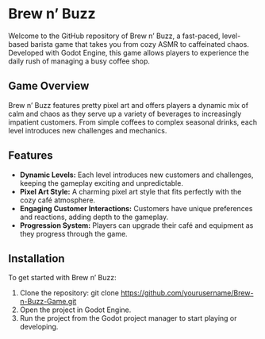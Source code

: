# Brew n’ Buzz

Welcome to the GitHub repository of Brew n’ Buzz, a fast-paced, level-based 
barista game that takes you from cozy ASMR to caffeinated chaos. Developed with 
Godot Engine, this game allows players to experience the daily rush of managing 
a busy coffee shop.

## Game Overview

Brew n’ Buzz features pretty pixel art and offers players a dynamic mix of calm 
and chaos as they serve up a variety of beverages to increasingly impatient 
customers. From simple coffees to complex seasonal drinks, each level 
introduces new challenges and mechanics.

## Features

- **Dynamic Levels:** Each level introduces new customers and challenges, 
	keeping the gameplay exciting and unpredictable.
- **Pixel Art Style:** A charming pixel art style that fits perfectly with the 
	cozy café atmosphere.
- **Engaging Customer Interactions:** Customers have unique preferences and 
	reactions, adding depth to the gameplay.
- **Progression System:** Players can upgrade their café and equipment as they 
	progress through the game.

## Installation

To get started with Brew n’ Buzz:

1. Clone the repository:
	git clone https://github.com/yourusername/Brew-n-Buzz-Game.git
2. Open the project in Godot Engine.
3. Run the project from the Godot project manager to start playing or developing.
